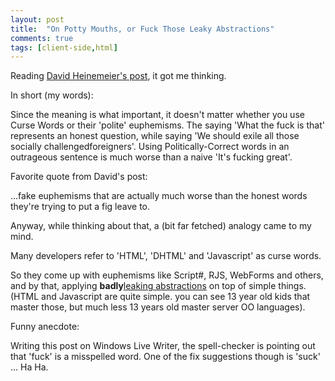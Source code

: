 ```yaml
---
layout: post
title:  "On Potty Mouths, or Fuck Those Leaky Abstractions"
comments: true
tags: [client-side,html]
---
```



Reading [David Heinemeier's post](http://www.loudthinking.com/posts/15-potty-mouths), it got me thinking.

In short (my words):

Since the meaning is what important, it doesn't matter whether you use Curse Words or their 'polite' euphemisms. The saying 'What the fuck is that' represents an honest question, while saying 'We should exile all those socially challengedforeigners'. Using Politically-Correct words in an outrageous sentence is much worse than a naive 'It's fucking great'.



Favorite quote from David's post:

...fake euphemisms that are actually much worse than the honest words they're trying to put a fig leave to.

Anyway, while thinking about that, a (bit far fetched) analogy came to my mind.

Many developers refer to 'HTML', 'DHTML' and 'Javascript' as curse words.

So they come up with euphemisms like Script#, RJS, WebForms and others, and by that, applying **badly**[leaking abstractions](http://en.wikipedia.org/wiki/Leaky_abstraction) on top of simple things. (HTML and Javascript are quite simple. you can see 13 year old kids that master those, but much less 13 years old master server OO languages).



Funny anecdote:

Writing this post on Windows Live Writer, the spell-checker is pointing out that 'fuck' is a misspelled word. One of the fix suggestions though is 'suck' ... Ha Ha.

